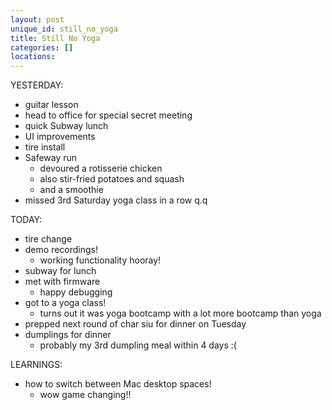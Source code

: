 ```yaml
---
layout: post
unique_id: still_no_yoga
title: Still No Yoga
categories: []
locations: 
---
```


YESTERDAY:
* guitar lesson
* head to office for special secret meeting
* quick Subway lunch
* UI improvements
* tire install
* Safeway run
  * devoured a rotisserie chicken
  * also stir-fried potatoes and squash
  * and a smoothie
* missed 3rd Saturday yoga class in a row q.q

TODAY:
* tire change
* demo recordings!
  * working functionality hooray!
* subway for lunch
* met with firmware
  * happy debugging
* got to a yoga class!
  * turns out it was yoga bootcamp with a lot more bootcamp than yoga
* prepped next round of char siu for dinner on Tuesday
* dumplings for dinner
  * probably my 3rd dumpling meal within 4 days :(

LEARNINGS:
* how to switch between Mac desktop spaces!
  * wow game changing!!
